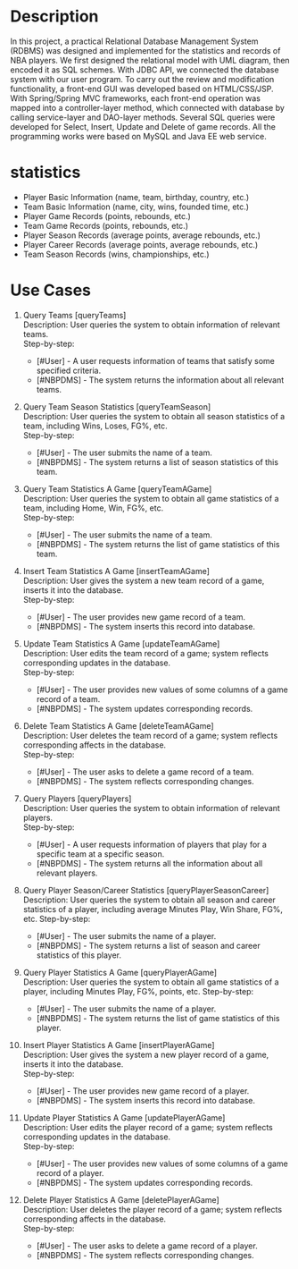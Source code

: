# Description
In this project, a practical Relational Database Management System (RDBMS) was designed and implemented for the statistics and records of NBA players. We first designed the relational model with UML diagram, then encoded it as SQL schemes. With JDBC API, we connected the database system with our user program. To carry out the review and modification functionality, a front-end GUI was developed based on HTML/CSS/JSP. With Spring/Spring MVC frameworks, each front-end operation was mapped into a controller-layer method, which connected with database by calling service-layer and DAO-layer methods. Several SQL queries were developed for Select, Insert, Update and Delete of game records. All the programming works were based on MySQL and Java EE web service.
# statistics
*	Player Basic Information (name, team, birthday, country, etc.)
*	Team Basic Information (name, city, wins, founded time, etc.)
*	Player Game Records (points, rebounds, etc.)
*	Team Game Records (points, rebounds, etc.)
*	Player Season Records (average points, average rebounds, etc.)
*	Player Career Records (average points, average rebounds, etc.)
*	Team Season Records (wins, championships, etc.)
# Use Cases
1. Query Teams [queryTeams]  
    Description: User queries the system to obtain information of relevant teams.    
    Step-by-step:
    - [#User] - A user requests information of teams that satisfy some specified criteria.
    - [#NBPDMS] - The system returns the information about all relevant teams.

2. Query Team Season Statistics [queryTeamSeason]  
    Description: User queries the system to obtain all season statistics of a team, including Wins, Loses, FG%, etc.  
    Step-by-step:
    - [#User] - The user submits the name of a team.
    - [#NBPDMS] - The system returns a list of season statistics of this team.
 
3. Query Team Statistics A Game [queryTeamAGame]  
    Description: User queries the system to obtain all game statistics of a team, including Home, Win, FG%, etc.  
    Step-by-step: 
    - [#User] - The user submits the name of a team.
    - [#NBPDMS] - The system returns the list of game statistics of this team.

4. Insert Team Statistics A Game [insertTeamAGame]  
  Description: User gives the system a new team record of a game, inserts it into the database.  
  Step-by-step: 
    - [#User] - The user provides new game record of a team.
    - [#NBPDMS] - The system inserts this record into database.

5. Update Team Statistics A Game [updateTeamAGame]  
    Description: User edits the team record of a game; system reflects corresponding updates in the database.  
    Step-by-step: 
    - [#User] - The user provides new values of some columns of a game record of a team.
    - [#NBPDMS] - The system updates corresponding records.

6. Delete Team Statistics A Game [deleteTeamAGame]  
    Description: User deletes the team record of a game; system reflects corresponding affects in the database.  
    Step-by-step: 
    - [#User] - The user asks to delete a game record of a team.
    - [#NBPDMS] - The system reflects corresponding changes.

7. Query Players [queryPlayers]  
    Description: User queries the system to obtain information of relevant players.  
    Step-by-step:
    - [#User] - A user requests information of players that play for a specific team at a specific season.
    - [#NBPDMS] - The system returns all the information about all relevant players.

8. Query Player Season/Career Statistics [queryPlayerSeasonCareer]  
    Description: User queries the system to obtain all season and career statistics of a player, including average Minutes Play, Win Share, FG%, etc.
    Step-by-step:
    - [#User] - The user submits the name of a player.
    - [#NBPDMS] - The system returns a list of season and career statistics of this player.

9. Query Player Statistics A Game [queryPlayerAGame]  
    Description: User queries the system to obtain all game statistics of a player, including Minutes Play, FG%, points, etc.
    Step-by-step: 
    - [#User] - The user submits the name of a player.
    - [#NBPDMS] - The system returns the list of game statistics of this player.

10. Insert Player Statistics A Game [insertPlayerAGame]  
    Description: User gives the system a new player record of a game, inserts it into the database.  
    Step-by-step: 
    - [#User] - The user provides new game record of a player.
    - [#NBPDMS] - The system inserts this record into database.

11. Update Player Statistics A Game [updatePlayerAGame]  
    Description: User edits the player record of a game; system reflects corresponding updates in the database.  
    Step-by-step: 
    - [#User] - The user provides new values of some columns of a game record of a player.
    - [#NBPDMS] - The system updates corresponding records.

12. Delete Player Statistics A Game [deletePlayerAGame]  
    Description: User deletes the player record of a game; system reflects corresponding affects in the database.  
    Step-by-step: 
    - [#User] - The user asks to delete a game record of a player.
    - [#NBPDMS] - The system reflects corresponding changes.

